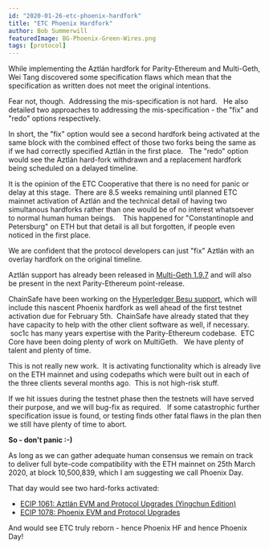 ```yaml
---
id: "2020-01-26-etc-phoenix-hardfork"
title: "ETC Phoenix Hardfork"
author: Bob Summerwill
featuredImage: BG-Phoenix-Green-Wires.png
tags: [protocol]
---
```


While implementing the Aztlán hardfork for Parity-Ethereum and Multi-Geth, Wei Tang discovered some specification flaws which mean that the specification as written does not meet the original intentions.

Fear not, though.  Addressing the mis-specification is not hard.   He also detailed two approaches to addressing the mis-specification - the "fix" and "redo" options respectively.

In short, the "fix" option would see a second hardfork being activated at the same block with the combined effect of those two forks being the same as if we had correctly specified Aztlán in the first place.   The "redo" option would see the Aztlán hard-fork withdrawn and a replacement hardfork being scheduled on a delayed timeline.

It is the opinion of the ETC Cooperative that there is no need for panic or delay at this stage.  There are 8.5 weeks remaining until planned ETC mainnet activation of Aztlán and the technical detail of having two simultanous hardforks rather than one would be of no interest whatsoever to normal human human beings.    This happened for "Constantinople and Petersburg" on ETH but that detail is all but forgotten, if people even noticed in the first place.

We are confident that the protocol developers can just "fix" Aztlán with an overlay hardfork on the original timeline.

Aztlán support has already been released in [Multi-Geth 1.9.7](https://github.com/multi-geth/multi-geth/releases/tag/v1.9.7) and will also be present in the next Parity-Ethereum point-release.

ChainSafe have been working on the [Hyperledger Besu support](https://github.com/ChainSafe/besu/tree/ed/etc_aztlan), which will include this nascent Phoenix hardfork as well ahead of the first testnet activation due for February 5th.  ChainSafe have already stated that they have capacity to help with the other client software as well, if necessary.   soc1c has many years expertise with the Parity-Ethereum codebase.  ETC Core have been doing plenty of work on MultiGeth.   We have plenty of talent and plenty of time.

This is not really new work.  It is activating functionality which is already live on the ETH mainnet and using codepaths which were built out in each of the three clients several months ago.  This is not high-risk stuff.

If we hit issues during the testnet phase then the testnets will have served their purpose, and we will bug-fix as required.   If some catastrophic further specification issue is found, or testing finds other fatal flaws in the plan then we still have plenty of time to abort.

**So - don't panic :-)**

As long as we can gather adequate human consensus we remain on track to deliver full byte-code compatibility with the ETH mainnet on 25th March 2020, at block 10,500,839, which I am suggesting we call Phoenix Day.

That day would see two hard-forks activated:

- [ECIP 1061: Aztlán EVM and Protocol Upgrades (Yingchun Edition)](https://ecips.ethereumclassic.org/ECIPs/ecip-1061)
- [ECIP 1078: Phoenix EVM and Protocol Upgrades](https://github.com/ethereumclassic/ECIPs/pull/261/files)

And would see ETC truly reborn - hence Phoenix HF and hence Phoenix Day!
